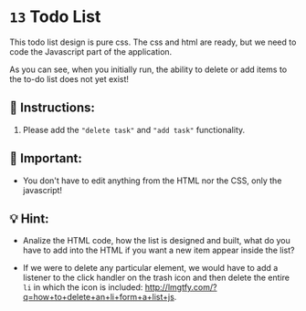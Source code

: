 # `13` Todo List

This todo list design is pure css. The css and html are ready, but we need to code the Javascript part of the application. 

As you can see, when you initially run, the ability to delete or add items to the to-do list does not yet exist!

## 📝 Instructions:

1. Please add the `"delete task"` and `"add task"` functionality.

## 🔎 Important:

+ You don't have to edit anything from the HTML nor the CSS, only the javascript!

## 💡 Hint:

+ Analize the HTML code, how the list is designed and built, what do you have to add into the HTML if you want a new item appear inside the list?

+ If we were to delete any particular element, we would have to add a listener to the click handler on the trash icon and then delete the entire `li` in which the icon is included: http://lmgtfy.com/?q=how+to+delete+an+li+form+a+list+js.

